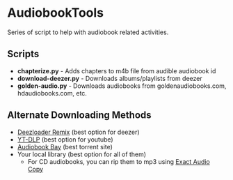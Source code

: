 # AudiobookTools

Series of script to help with audiobook related activities.

## Scripts

- **chapterize.py** - Adds chapters to m4b file from audible audiobook id
- **download-deezer.py** - Downloads albums/playlists from deezer
- **golden-audio.py** - Downloads audiobooks from goldenaudiobooks.com, hdaudiobooks.com, etc.

## Alternate Downloading Methods

- [Deezloader Remix](https://www.deezloader.app/download/) (best option for deezer)
- [YT-DLP](https://github.com/yt-dlp/yt-dlp) (best option for youtube)
- [Audiobook Bay](https://audiobookbay.net) (best torrent site)
- Your local library (best option for all of them)
  - For CD audiobooks, you can rip them to mp3 using [Exact Audio Copy](https://www.exactaudiocopy.de/en/)
